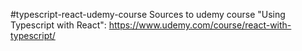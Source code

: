 #typescript-react-udemy-course
Sources to udemy course "Using Typescript with React": https://www.udemy.com/course/react-with-typescript/
